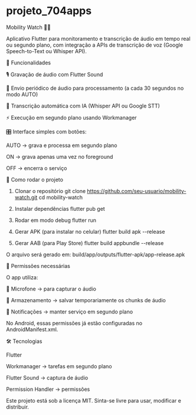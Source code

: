 # projeto_704apps

Mobility Watch 🎤📱

Aplicativo Flutter para monitoramento e transcrição de áudio em tempo real ou segundo plano, com integração a APIs de transcrição de voz (Google Speech-to-Text ou Whisper API).

📌 Funcionalidades

  🎙️ Gravação de áudio com Flutter Sound

  🔄 Envio periódico de áudio para processamento (a cada 30 segundos no modo AUTO)

  🤖 Transcrição automática com IA (Whisper API ou Google STT)

  ⚡ Execução em segundo plano usando Workmanager

🎛️ Interface simples com botões:

  AUTO → grava e processa em segundo plano

  ON → grava apenas uma vez no foreground

  OFF → encerra o serviço

🚀 Como rodar o projeto
  1. Clonar o repositório
    git clone https://github.com/seu-usuario/mobility-watch.git
    cd mobility-watch

  2. Instalar dependências
    flutter pub get

  3. Rodar em modo debug
    flutter run

  4. Gerar APK (para instalar no celular)
    flutter build apk --release

   5. Gerar AAB (para Play Store)
    flutter build appbundle --release

  O arquivo será gerado em:
    build/app/outputs/flutter-apk/app-release.apk

🔑 Permissões necessárias

  O app utiliza:

  🎤 Microfone → para capturar o áudio

  💾 Armazenamento → salvar temporariamente os chunks de áudio

  🔔 Notificações → manter serviço em segundo plano

No Android, essas permissões já estão configuradas no AndroidManifest.xml.

🛠️ Tecnologias

  Flutter

  Workmanager
   → tarefas em segundo plano

  Flutter Sound
   → captura de áudio

  Permission Handler
   → permissões

Este projeto está sob a licença MIT.
Sinta-se livre para usar, modificar e distribuir.
